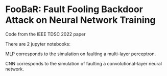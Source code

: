 # FooBaR: Fault Fooling Backdoor Attack on Neural Network Training

Code from the IEEE TDSC 2022 paper 

There are 2 jupyter notebooks:

MLP corresponds to the simulation on faulting a multi-layer perceptron.

CNN corresponds to the simulation of faulting a convolutional-layer neural network.
